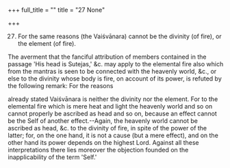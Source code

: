 +++
full_title = ""
title = "27 None"

+++


27. For the same reasons (the Vaiśvānara) cannot be the divinity (of fire), or the element (of fire).

The averment that the fanciful attribution of members contained in the passage 'His head is Sutejas,' &c. may apply to the elemental fire also which from the mantras is seen to be connected with the heavenly world, &c., or else to the divinity whose body is fire, on account of its power, is refuted by the following remark: For the reasons

already stated Vaiśvānara is neither the divinity nor the element. For to the elemental fire which is mere heat and light the heavenly world and so on cannot properly be ascribed as head and so on, because an effect cannot be the Self of another effect.--Again, the heavenly world cannot be ascribed as head, &c. to the divinity of fire, in spite of the power of the latter; for, on the one hand, it is not a cause (but a mere effect), and on the other hand its power depends on the highest Lord. Against all these interpretations there lies moreover the objection founded on the inapplicability of the term 'Self.'


